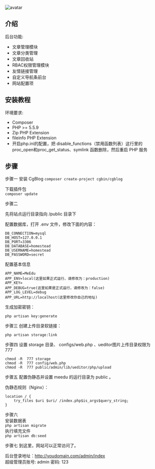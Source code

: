 ![avatar](http://qiniu.cgbin.top/KOKU1MWHM@KKU%29%7BJLBXEHXJ.png)


## 介绍

后台功能:

- 文章管理模块
- 文章分类管理
- 文章回收站
- RBAC权限管理模块
- 友情链接管理
- 自定义导航条前台
- 网站配置项



## 安装教程

环境要求:

- Composer
- PHP >= 5.5.9
- Zip PHP Extension
- fileinfo PHP Extension
- 开启php.ini的配置，把 disable_functions（禁用函数列表）这行里的 proc_open和proc_get_status、symlink 函数删除，然后重启 PHP 服务

## 步骤

步骤一
安装 CgBlog
`composer create-project cgbin/cgblog`

下载插件包  
`composer update`

步骤二

先将站点运行目录指向 /public 目录下

配置数据库，打开 .env 文件，修改下面的内容：

```
DB_CONNECTION=mysql
DB_HOST=127.0.0.1
DB_PORT=3306
DB_DATABASE=homestead
DB_USERNAME=homestead
DB_PASSWORD=secret
```

配置基本信息

```
APP_NAME=MeEdu
APP_ENV=local(这里如果正式运行，请修改为：production)
APP_KEY=
APP_DEBUG=true(这里如果是正式运行，请修改为：false)
APP_LOG_LEVEL=debug
APP_URL=http://localhost(这里修改你自己的地址)
```

生成加密密钥：

`php artisan key:generate`

步骤三
创建上传目录软链接：

`php artisan storage:link`

步骤四
设置 storage 目录、 configs/web.php 、ueditor图片上传目录权限为 777

```
chmod -R  777 storage
chmod -R  777 config/web.php
chmod -R  777 public/admin/lib/ueditor/php/upload
````

步骤五
配置伪静态并设置 meedu 的运行目录为 public 。

伪静态规则（Nginx）：

```
location / {
	try_files $uri $uri/ /index.php$is_args$query_string;
}
```

步骤六  
安装数据表  
`php artisan migrate`  
执行填充文件  
`php artisan db:seed`

步骤七
到这里，网站可以正常访问了。

后台登录地址：http://youdomain.com/admin/index  
超级管理员账号: admin  密码: 123


